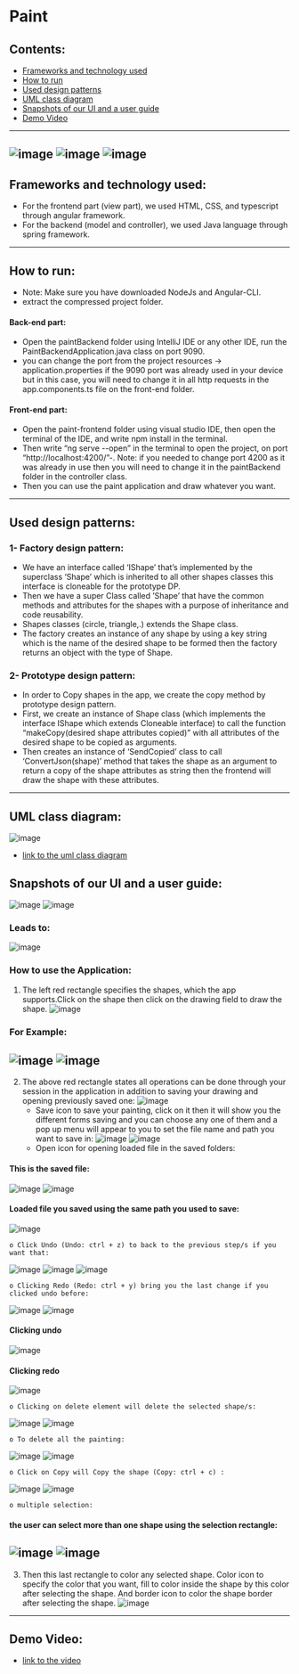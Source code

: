# Paint 
## Contents:
- [Frameworks and technology used](#Frameworks-and-technology-used)
- [How to run](#How-to-run)
- [Used design patterns](#used-design-patterns)
- [UML class diagram](#UML-class-diagram)
- [Snapshots of our UI and a user guide](#Snapshots-of-our-UI-and-a-user-guide)
- [Demo Video](#Demo-Video)
---
![image](https://github.com/mahmoudattia12/Paint/blob/main/screenshots/A1.jpg?raw=true)
![image](https://github.com/mahmoudattia12/Paint/blob/main/screenshots/A2.jpg?raw=true)
![image](https://github.com/mahmoudattia12/Paint/blob/main/screenshots/A3.jpg?raw=true)
---
## Frameworks and technology used:
- For the frontend part (view part), we used HTML, CSS, and typescript through angular framework.
- For the backend (model and controller), we used Java language through spring framework.
---
## How to run:
- Note: Make sure you have downloaded NodeJs and Angular-CLI.
- extract the compressed project folder.
#### Back-end part:
- Open the paintBackend folder using IntelliJ IDE or any other IDE, run the PaintBackendApplication.java class on port 9090.
- you can change the port from the project resources → application.properties if the 9090 port was already used in your device but in this case, you will need to change it in all http requests in the app.components.ts file on the front-end folder.
#### Front-end part:
- Open the paint-frontend folder using visual studio IDE, then open the terminal of the IDE, and write npm install in the terminal.
- Then write “ng serve --open” in the terminal to open the project, on port “http://localhost:4200/”-. Note: if you needed to change port 4200 as it was already in use then you will need to change it in the paintBackend folder in the controller class.
- Then you can use the paint application and draw whatever you want.
---
## Used design patterns:
### 1- Factory design pattern:
- We have an interface called ‘IShape’ that’s implemented by the superclass ‘Shape’ which is inherited to all other shapes classes this interface is cloneable for the prototype DP.
- Then we have a super Class called ’Shape’ that have the common methods and attributes for the shapes with a purpose of inheritance and code reusability.
- Shapes classes (circle, triangle,.) extends the Shape class.
- The factory creates an instance of any shape by using a key string which is the name of the desired shape to be formed then the factory returns an object with the type of Shape.
### 2- Prototype design pattern:
- In order to Copy shapes in the app, we create the copy method by prototype design pattern.
- First, we create an instance of Shape class (which implements the interface IShape which extends Cloneable interface) to call the function “makeCopy(desired shape attributes copied)” with all attributes of the desired shape to be copied as arguments. 
- Then creates an instance of ‘SendCopied’ class to call ‘ConvertJson(shape)’ method that takes the shape as an argument to return a copy of the shape attributes as string then the frontend will draw the shape with these attributes.
---
## UML class diagram:
![image](https://github.com/mahmoudattia12/Paint/blob/main/screenshots/Paint%20Class%20diagram.png?raw=true)
- [link to the uml class diagram](https://drive.google.com/file/d/1Vt4kMUUd6xGtHWJwzMH-7189OuPy9bO5/view?usp=share_link)
## Snapshots of our UI and a user guide:
![image](https://github.com/mahmoudattia12/Paint/blob/main/screenshots/1.jpg?raw=true)
![image](https://github.com/mahmoudattia12/Paint/blob/main/screenshots/2.jpg?raw=true)
### Leads to:
![image](https://github.com/mahmoudattia12/Paint/blob/main/screenshots/3.jpg?raw=true)
### How to use the Application:
1. The left red rectangle specifies the shapes, which the app supports.Click on the shape then click on the drawing field to draw the shape.
![image](https://github.com/mahmoudattia12/Paint/blob/main/screenshots/4.jpg?raw=true)
### For Example:
![image](https://github.com/mahmoudattia12/Paint/blob/main/screenshots/5.jpg?raw=true)
![image](https://github.com/mahmoudattia12/Paint/blob/main/screenshots/6.jpg?raw=true)
---
2. The above red rectangle states all operations can be done through your session in the application in addition to saving your drawing and opening previously saved one:
![image](https://github.com/mahmoudattia12/Paint/blob/main/screenshots/7.jpg?raw=true)
    - Save icon to save your painting, click on it then it will show you the different forms saving and you can choose any one of them and a pop up menu will appear to you to set the file name and path you want to save in:
![image](https://github.com/mahmoudattia12/Paint/blob/main/screenshots/8.jpg?raw=true)
![image](https://github.com/mahmoudattia12/Paint/blob/main/screenshots/9.jpg?raw=true)
    - Open icon for opening loaded file in the saved folders:
#### This is the saved file:
![image](https://github.com/mahmoudattia12/Paint/blob/main/screenshots/10.jpg?raw=true)
![image](https://github.com/mahmoudattia12/Paint/blob/main/screenshots/11.jpg?raw=true)
#### Loaded file you saved using the same path you used to save:
![image](https://github.com/mahmoudattia12/Paint/blob/main/screenshots/12.jpg?raw=true)

    o Click Undo (Undo: ctrl + z) to back to the previous step/s if you want that:
    
![image](https://github.com/mahmoudattia12/Paint/blob/main/screenshots/13.jpg?raw=true)
![image](https://github.com/mahmoudattia12/Paint/blob/main/screenshots/14.jpg?raw=true)
![image](https://github.com/mahmoudattia12/Paint/blob/main/screenshots/15.jpg?raw=true)

    o Clicking Redo (Redo: ctrl + y) bring you the last change if you clicked undo before:
    
![image](https://github.com/mahmoudattia12/Paint/blob/main/screenshots/16.jpg?raw=true)
![image](https://github.com/mahmoudattia12/Paint/blob/main/screenshots/17.jpg?raw=true)
#### Clicking undo
![image](https://github.com/mahmoudattia12/Paint/blob/main/screenshots/18.jpg?raw=true)
#### Clicking redo
![image](https://github.com/mahmoudattia12/Paint/blob/main/screenshots/19.jpg?raw=true)

    o Clicking on delete element will delete the selected shape/s:
    
![image](https://github.com/mahmoudattia12/Paint/blob/main/screenshots/20.jpg?raw=true)
![image](https://github.com/mahmoudattia12/Paint/blob/main/screenshots/21.jpg?raw=true)

    o To delete all the painting:
    
![image](https://github.com/mahmoudattia12/Paint/blob/main/screenshots/22.jpg?raw=true)
![image](https://github.com/mahmoudattia12/Paint/blob/main/screenshots/23.jpg?raw=true)

    o Click on Copy will Copy the shape (Copy: ctrl + c) :
    
![image](https://github.com/mahmoudattia12/Paint/blob/main/screenshots/24.jpg?raw=true)
![image](https://github.com/mahmoudattia12/Paint/blob/main/screenshots/25.jpg?raw=true)

    o multiple selection:
#### the user can select more than one shape using the selection rectangle:
![image](https://github.com/mahmoudattia12/Paint/blob/main/screenshots/multiselection.jpg?raw=true) 
![image](https://github.com/mahmoudattia12/Paint/blob/main/screenshots/multiselection2.jpg?raw=true)
---
3. Then this last rectangle to color any selected shape. Color icon to specify the color that you want, fill to color inside the shape by this color after selecting the shape. And border icon to color the shape border after selecting the shape.
![image](https://github.com/mahmoudattia12/Paint/blob/main/screenshots/26.jpg?raw=true)       
---
## Demo Video:
- [link to the video](https://drive.google.com/file/d/1Vt4kMUUd6xGtHWJwzMH-7189OuPy9bO5/view?usp=share_link)



